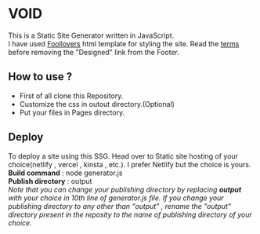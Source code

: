 # VOID
This is a Static Site Generator written in JavaScript.<br>
I have used [Foollovers](https://foollovers.com/) html template for styling the site.
Read the [terms](https://foollovers.com/te/index.html) before removing the "Designed" link from the Footer.
## How to use ?
- First of all clone this Repository.
- Customize the css in outout directory.(Optional)
- Put your files in Pages directory.
## Deploy
To deploy a site using this SSG. Head over to Static site hosting of your choice(netlify , vercel , kinsta , etc.). I prefer Netlify but the choice is yours. <br>
**Build command** : node generator.js<br>
**Publish directory** : output <br>
*Note that you can change your publishing directory by replacing **output** with your choice in 10th line of generator.js file. If you change your publishing directory to any other than "output" , rename the "output" directory present in the reposity to the name of publishing directory of your choice.* <br>

